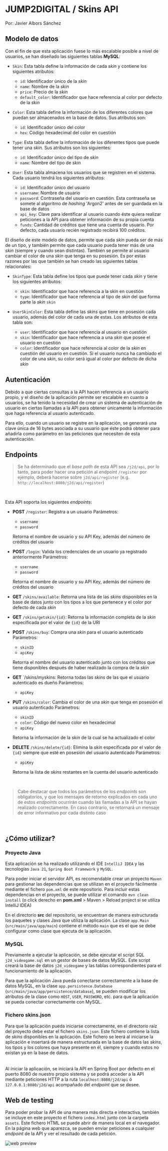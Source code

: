 # JUMP2DIGITAL / Skins API
Por: Javier Albors Sánchez 

## Modelo de datos 
Con el fin de que esta aplicación fuese lo más escalable posible a nivel de usuarios, se han diseñado las siguientes tablas **MySQL**:

- `Skin`: Esta tabla define la información de cada _skin_ y contiene los siguientes atributos:
  * `id`: Identificador único de la _skin_
  * `name`: Nombre de la _skin_
  * `price`: Precio de la _skin_
  * `default_color`: Identificador que hace referencia al color por defecto de la _skin_

- `Color`: Esta tabla define la información de los diferentes colores que puedan ser almacenados en la base de datos. Sus atributos son:
  * `id`: Identificador único del color
  * `hex`: Código hexadecimal del color en cuestión

- `Type`: Esta tabla define la información de los diferentes tipos que puede tener una _skin_. Sus atributos son los siguientes:
  * `id`: Identificador único del tipo de _skin_
  * `name`: Nombre del tipo de _skin_

- `User`: Esta tabla almacena los usuarios que se registren en el sistema. Cada usuario tendrá los siguientes atributos:
  * `id`: Identificador único del usuario
  * `username`: Nombre de usuario
  * `password`: Contraseña del usuario en cuestión. Esta contraseña se somete al algoritmo de _hashing_ 'Argon2' antes de ser guardada en la base de datos
  * `api_key`: Clave para identificar al usuario cuando éste quiera realizar peticiones a la API para obtener información de su propia cuenta
  * `funds`: Cantidad de créditos que tiene una cuenta de usuario. Por defecto, cada usuario recién registrado recibirá 100 créditos.

El diseño de este modelo de datos, permite que cada _skin_ pueda ser de más de un tipo, y también permite que cada usuario pueda tener más de una _skin_ (siempre y cuando sean distintas). También se permite al usuario cambiar el color de una _skin_ que tenga en su posesión. 
Es por estas razones por las que también se han creado las siguientes tablas relacionales: 

- `SkinType`: Esta tabla define los tipos que puede tener cada _skin_ y tiene los siguientes atributos:
  * `skin`: Identificador que hace referencia a la skin en cuestión
  * `type`: Identificador que hace referencia al tipo de _skin_ del que forma parte la _skin_ `skin`

- `UserSkinColor`: Esta tabla define las _skins_ que tiene en posesión cada usuario, además del color de cada una de estas. Los atributos de esta tabla son:
  * `user`: Identificador que hace referencia al usuario en cuestión
  * `skin`: Identificador que hace referencia a una _skin_ que posee el usuario en cuestión
  * `color`: Identificador que hace referencia al color de la _skin_ en cuestión del usuario en cuestión. Si el usuario nunca ha cambiado el color de una _skin_, su color será igual al color por defecto de dicha _skin_

## Autenticación 
Debido a que ciertas consultas a la API hacen referencia a un usuario propio, y el diseño de la aplicación permite ser escalable en cuanto a usuarios, se ha tenido la necesidad de crear un sistema de autenticación de usuario en ciertas llamadas a la API para obtener únicamente la información que haga referencia al usuario autenticado. 

Para ello, cuando un usuario se registre en la aplicación, se generará una clave única de 16 bytes asociada a su usuario que éste podrá obtener para añadirla como parámetro en las peticiones que necesiten de esta autenticación. 

## Endpoints 
> Se ha determinado que el _base path_ de esta API sea `/j2d/api`, por lo tanto, para poder hacer una petición al endpoint `/register` por ejemplo, deberá hacerse sobre `j2d/api/register` (e.g. `http://localhost:8080/j2d/api/register`)
<br>

Esta API soporta los siguientes _endpoints_: 

- **POST** `/register`: Registra a un usuario
  Parámetros:
  * `username`
  * `password`
  
  Retorna el nombre de usuario y su API Key, además del número de créditos del usuario

- **POST** `/login`: Valida los credenciales de un usuario ya registrado anteriormente
  Parámetros:
  * `username`
  * `password`
  
  Retorna el nombre de usuario y su API Key, además del número de créditos del usuario

- **GET** `/skins/available`: Retorna una lista de las _skins_ disponibles en la base de datos junto con los tipos a los que pertenece y el color por defecto de cada _skin_

- **GET** `/skins/getskin/{id}`: Retorna la información completa de la _skin_ especificada por el valor de `{id}` de la URI

- **POST** `/skins/buy`: Compra una _skin_ para el usuario autenticado
  Parámetros:
  * `skinID`
  * `apiKey`

  Retorna el nombre del usuario autenticado junto con los créditos que tiene disponibles después de haber realizado la compra de la _skin_

- **GET** `/skins/myskins: Retorna todas las _skins_ de las que el usuario autenticado es dueño
    Parámetros:
    * `apiKey`
   
- **PUT** `/skins/color`: Cambia el color de una _skin_ que tenga en posesión el usuario autenticado
    Parámetros:
    * `skinID`
    * `color`: Código del nuevo color en hexadecimal
    * `apiKey`

    Retorna la información de la _skin_ de la cual se ha actualizado el color

- **DELETE** `/skins/delete/{id}`: Elimina la _skin_ especificada por el valor de `{id}` siempre que esté en posesión del usuario autenticado
    Parámetros:
    * `apiKey`

    Retorna la lista de _skins_ restantes en la cuenta del usuario autenticado
<br>

> Cabe destacar que todos los parámetros de los _endpoints_ son obligatorios, y que los mensajes de retorno explicados en cada uno de estos _endpoints_ ocurrirán cuando las llamadas a la API se hayan realizado correctamente. En caso contrario, se retornará un mensaje de error informativo por cada distinto caso
<br>

## ¿Cómo utilizar?
### Proyecto Java
Esta aplicación se ha realizado utilizando el IDE `IntelliJ IDEA` y las tecnologías `Java 21`, `Spring Boot Framework` y `MySQL`.

Para poder iniciar el servidor API, es recomendable crear un proyecto `Maven` para gestionar las dependencias que se utilizan en el proyecto fácilmente mediante el fichero `pom.xml` de este repositorio.
Para incluir estas dependencias en el proyecto, se puede utilizar el comando `mvn clean install` (o click derecho en **pom.xml** > Maven > Reload project si se utiliza IntelliJ IDEA)

En el directorio **src** del repositorio, se encuentran de manera estructurada los paquetes y clases Java que utiliza la aplicación.
La clase `app.Main` (`src/main/java/app/main`) contiene el método `main` que es el que se debe configurar como clase que ejecuta de la aplicación.

### MySQL
Previamente a ejecutar la aplicación, se debe ejecutar el script SQL `j2d_videogame.sql` en un gestor de bases de datos MySQL. Este script creará la base de datos `j2d_videogame` y las tablas correspondientes para el funcionamiento de la aplicación.

Para que la aplicación Java pueda conectarse correctamente a la base de datos MySQL, en la clase `app.persistence.Database` (`src/main/java/app/persistence/database`), se pueden modificar los atributos de la clase como `HOST`, `USER`, `PASSWORD`, etc. para que la aplicación se pueda conectar correctamente con MySQL.

### Fichero skins.json
Para que la aplicación pueda iniciarse correctamente, en el directorio raíz del proyecto debe estar el fichero `skins.json`. Este fichero contiene la lista de _skins_ disponibles en la aplicación.
Este fichero se leerá al iniciarse la aplicación e insertará de manera estructurada en la base de datos las _skins_, los tipos y los colores que haya presente en él, siempre y cuando estos no existan ya en la base de datos.   
<br>
<br>
Al iniciar la aplicación, se iniciará la API en Spring Boot por defecto en el puerto 8080 de nuestro propio sistema y se podrá acceder a la API mediante peticiones HTTP a la ruta `localhost:8080/j2d/api` ó `127.0.0.1:8080/j2d/api` acompañado del _endpoint_ que se desee.

## Web de testing
Para poder probar la API de una manera más directa e interactiva, también se incluye en este proyecto el fichero `index.html` junto con la carpeta `assets`. Este fichero HTML se puede abrir de manera local en el navegador. En la página web que aparezca, se pueden enviar peticiones a cualquier _endpoint_ de la API y ver el resultado de cada petición.

![web preview](https://i.imgur.com/Z60r1rD.png)
